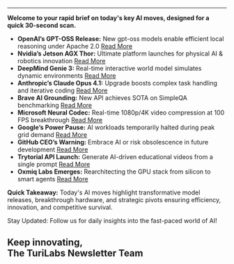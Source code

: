 --------------------------------------------------
**Welcome to your rapid brief on today's key AI moves, designed for a quick 30-second scan.**

- **OpenAI’s GPT-OSS Release:** New gpt-oss models enable efficient local reasoning under Apache 2.0 [Read More](https://openai.com/open-models/)
- **Nvidia’s Jetson AGX Thor:** Ultimate platform launches for physical AI & robotics innovation [Read More](https://www.rs-online.com/designspark/nvidia-jetson-agx-thor-the-ultimate-platform-for-physical-ai-and-robotics-development)
- **DeepMind Genie 3:** Real-time interactive world model simulates dynamic environments [Read More](https://deepmind.google/discover/blog/genie-3-a-new-frontier-for-world-models/)
- **Anthropic’s Claude Opus 4.1:** Upgrade boosts complex task handling and iterative coding [Read More](https://www.anthropic.com/news/claude-opus-4-1)
- **Brave AI Grounding:** New API achieves SOTA on SimpleQA benchmarking [Read More](https://brave.com/blog/ai-grounding/)
- **Microsoft Neural Codec:** Real-time 1080p/4K video compression at 100 FPS breakthrough [Read More](https://github.com/microsoft/DCVC)
- **Google’s Power Pause:** AI workloads temporarily halted during peak grid demand [Read More](https://www.theregister.com/2025/08/04/google_ai_datacenter_grid/)
- **GitHub CEO’s Warning:** Embrace AI or risk obsolescence in future development [Read More](https://www.businessinsider.com/github-ceo-developers-embrace-ai-or-get-out-2025-8)
- **Trytorial API Launch:** Generate AI-driven educational videos from a single prompt [Read More](https://trytorial.com/)
- **Oxmiq Labs Emerges:** Rearchitecting the GPU stack from silicon to smart agents [Read More](https://oxmiq.ai/press)

**Quick Takeaway:** Today's AI moves highlight transformative model releases, breakthrough hardware, and strategic pivots ensuring efficiency, innovation, and competitive survival.

Stay Updated: Follow us for daily insights into the fast-paced world of AI! 

Keep innovating,  
The TuriLabs Newsletter Team
--------------------------------------------------